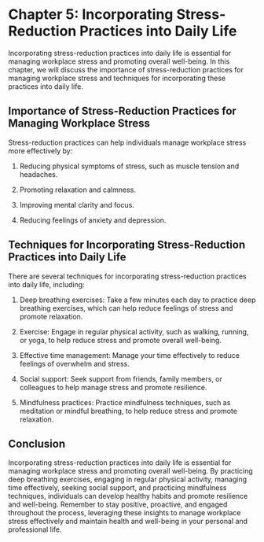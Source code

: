 Chapter 5: Incorporating Stress-Reduction Practices into Daily Life
===================================================================

Incorporating stress-reduction practices into daily life is essential for managing workplace stress and promoting overall well-being. In this chapter, we will discuss the importance of stress-reduction practices for managing workplace stress and techniques for incorporating these practices into daily life.

Importance of Stress-Reduction Practices for Managing Workplace Stress
----------------------------------------------------------------------

Stress-reduction practices can help individuals manage workplace stress more effectively by:

1. Reducing physical symptoms of stress, such as muscle tension and headaches.

2. Promoting relaxation and calmness.

3. Improving mental clarity and focus.

4. Reducing feelings of anxiety and depression.

Techniques for Incorporating Stress-Reduction Practices into Daily Life
-----------------------------------------------------------------------

There are several techniques for incorporating stress-reduction practices into daily life, including:

1. Deep breathing exercises: Take a few minutes each day to practice deep breathing exercises, which can help reduce feelings of stress and promote relaxation.

2. Exercise: Engage in regular physical activity, such as walking, running, or yoga, to help reduce stress and promote overall well-being.

3. Effective time management: Manage your time effectively to reduce feelings of overwhelm and stress.

4. Social support: Seek support from friends, family members, or colleagues to help manage stress and promote resilience.

5. Mindfulness practices: Practice mindfulness techniques, such as meditation or mindful breathing, to help reduce stress and promote relaxation.

Conclusion
----------

Incorporating stress-reduction practices into daily life is essential for managing workplace stress and promoting overall well-being. By practicing deep breathing exercises, engaging in regular physical activity, managing time effectively, seeking social support, and practicing mindfulness techniques, individuals can develop healthy habits and promote resilience and well-being. Remember to stay positive, proactive, and engaged throughout the process, leveraging these insights to manage workplace stress effectively and maintain health and well-being in your personal and professional life.
